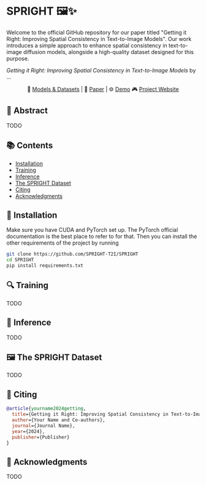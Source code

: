 # SPRIGHT 🖼️✨

Welcome to the official GitHub repository for our paper titled "Getting it Right: Improving Spatial Consistency in Text-to-Image Models". Our work introduces a simple approach to enhance spatial consistency in text-to-image diffusion models, alongside a high-quality dataset designed for this purpose.

_Getting it Right: Improving Spatial Consistency in Text-to-Image Models_ by ...

<p align="center">
    🤗 <a href="https://huggingface.co/SPRIGHT-T2I" target="_blank">Models & Datasets</a> | 📃 <a href="https://arxiv.org/abs/2310.16944" target="_blank">Paper</a> |
    ⚙️ <a href="https://arxiv.org/abs/2310.16944" target="_blank">Demo</a>
    🎮 <a href="https://arxiv.org/abs/2310.16944" target="_blank">Project Website</a>
</p>

## 📄 Abstract
TODO

## 📚 Contents
- [Installation](#💾-installation)
- [Training](#🔍-training)
- [Inference](#🌺-inference)
- [The SPRIGHT Dataset](#🖼️-the-spright-dataset)
- [Citing](#📜-citing)
- [Acknowledgments](#🙏-acknowledgments)

## 💾 Installation

Make sure you have CUDA and PyTorch set up. The PyTorch official documentation is the best
place to refer to for that. Then you can install the other requirements of the project by running

```bash
git clone https://github.com/SPRIGHT-T2I/SPRIGHT
cd SPRIGHT
pip install requirements.txt
```

## 🔍 Training
TODO

## 🌺 Inference
TODO

## 🖼️ The SPRIGHT Dataset
TODO

## 📜 Citing

```bibtex
@article{yourname2024getting,
  title={Getting it Right: Improving Spatial Consistency in Text-to-Image Models},
  author={Your Name and Co-authors},
  journal={Journal Name},
  year={2024},
  publisher={Publisher}
}
```

## 🙏 Acknowledgments
TODO
